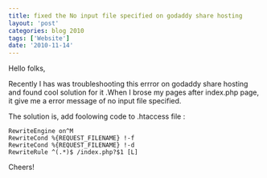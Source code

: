 ```yaml
---
title: fixed the No input file specified on godaddy share hosting
layout: 'post'
categories: blog 2010
tags: ['Website']
date: '2010-11-14'
--- 
```


Hello folks,

Recently I has was troubleshooting this errror on godaddy share hosting and
found cool solution for it .When I brose my pages after index.php page, it
give me a error message of no input file specified.

The solution is, add foolowing code to .htaccess file :

    
    RewriteEngine on^M
    RewriteCond %{REQUEST_FILENAME} !-f
    RewriteCond %{REQUEST_FILENAME} !-d
    RewriteRule ^(.*)$ /index.php?$1 [L]
    
    

Cheers!




